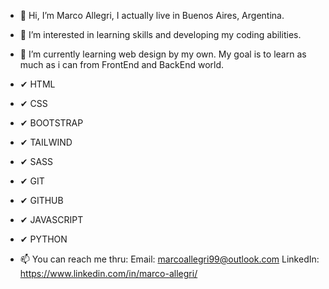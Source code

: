 - 👋 Hi, I’m Marco Allegri, I actually live in Buenos Aires, Argentina.
- 👀 I’m interested in learning skills and developing my coding abilities. 
- 🌱 I’m currently learning web design by my own. My goal is to learn as much as i can from FrontEnd and BackEnd world. 
- ✔ HTML
- ✔ CSS
- ✔ BOOTSTRAP
- ✔ TAILWIND
- ✔ SASS
- ✔ GIT
- ✔ GITHUB
- ✔ JAVASCRIPT
- ✔ PYTHON

- 📫 You can reach me thru: 
Email: marcoallegri99@outlook.com
LinkedIn: https://www.linkedin.com/in/marco-allegri/


<!---
AllegriM/AllegriM is a ✨ special ✨ repository because its `README.md` (this file) appears on your GitHub profile.
You can click the Preview link to take a look at your changes.
--->
